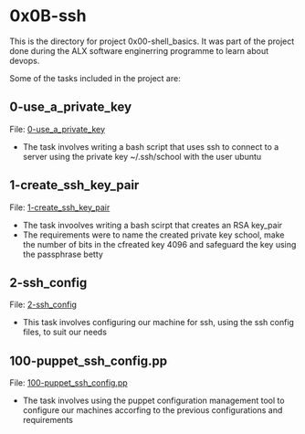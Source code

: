 # 0x0B-ssh

This is the directory for project 0x00-shell_basics. It was part of the project done during the ALX software enginerring programme to learn about devops.

Some of the tasks included in the project are:

## 0-use_a_private_key
File: [0-use_a_private_key](0-use_a_private_key)
- The task involves writing a bash script that uses ssh to connect to a server using the private key ~/.ssh/school with the user ubuntu

## 1-create_ssh_key_pair
File: [1-create_ssh_key_pair](1-create_ssh_key_pair)
- The task invoolves writing a bash scirpt that creates an RSA key_pair
- The requirements were to name the created private key school, make the number of bits in the cfreated key 4096 and safeguard the key using the passphrase betty

## 2-ssh_config
File: [2-ssh_config](2-ssh_config)
- This task involves configuring our machine for ssh, using the ssh config files, to suit our needs

## 100-puppet_ssh_config.pp
File: [100-puppet_ssh_config.pp](100-puppet_ssh_config.pp)
- The task involves using the puppet configuration management tool to configure our machines accorfing to the previous configurations and requirements